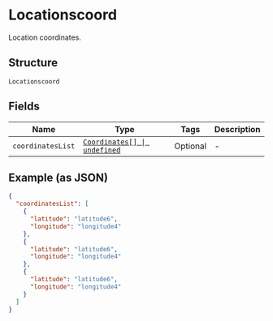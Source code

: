 
# Locationscoord

Location coordinates.

## Structure

`Locationscoord`

## Fields

| Name | Type | Tags | Description |
|  --- | --- | --- | --- |
| `coordinatesList` | [`Coordinates[] \| undefined`](../../doc/models/coordinates.md) | Optional | - |

## Example (as JSON)

```json
{
  "coordinatesList": [
    {
      "latitude": "latitude6",
      "longitude": "longitude4"
    },
    {
      "latitude": "latitude6",
      "longitude": "longitude4"
    },
    {
      "latitude": "latitude6",
      "longitude": "longitude4"
    }
  ]
}
```

